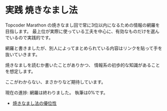 
# 実践 焼きなまし法

Topcoder Marathon の焼きなまし回で常に3位以内になるための情報の網羅を目指します。
最上位が実際に使っている工夫を中心に、有効なものだけを選んでいるので実践的です。

網羅と書きましたが、別人によってまとめられている内容はリンクを貼って手を抜いていきます。

焼きなましを読むか書いたことがありかつ、 情報系の初歩的な知識があることを想定します。

ここがわからない、まさかりなど期待しています。

現在の進捗: 網羅は終わりました。
執筆は0%です。

- [焼きなまし法の優位性](/焼きなまし法の優位性.md)
